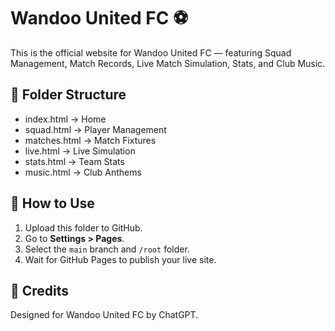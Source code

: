 # Wandoo United FC ⚽

This is the official website for Wandoo United FC — featuring Squad Management, Match Records, Live Match Simulation, Stats, and Club Music.

## 📁 Folder Structure
- index.html → Home
- squad.html → Player Management
- matches.html → Match Fixtures
- live.html → Live Simulation
- stats.html → Team Stats
- music.html → Club Anthems

## 🚀 How to Use
1. Upload this folder to GitHub.
2. Go to **Settings > Pages**.
3. Select the `main` branch and `/root` folder.
4. Wait for GitHub Pages to publish your live site.

## 🧠 Credits
Designed for Wandoo United FC by ChatGPT.

